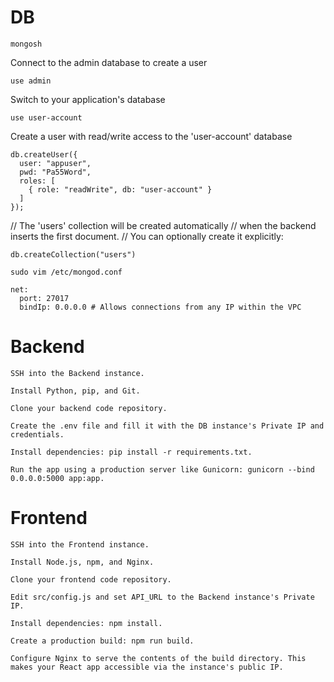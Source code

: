 # DB
```
mongosh
```
Connect to the admin database to create a user
```
use admin
```

Switch to your application's database
```
use user-account
```
Create a user with read/write access to the 'user-account' database
```
db.createUser({
  user: "appuser",
  pwd: "Pa55Word",
  roles: [
    { role: "readWrite", db: "user-account" }
  ]
});
```

// The 'users' collection will be created automatically
// when the backend inserts the first document.
// You can optionally create it explicitly:
```
db.createCollection("users")
```
```
sudo vim /etc/mongod.conf
```

```
net:
  port: 27017
  bindIp: 0.0.0.0 # Allows connections from any IP within the VPC
```
# Backend
```
SSH into the Backend instance.

Install Python, pip, and Git.

Clone your backend code repository.

Create the .env file and fill it with the DB instance's Private IP and credentials.

Install dependencies: pip install -r requirements.txt.

Run the app using a production server like Gunicorn: gunicorn --bind 0.0.0.0:5000 app:app.

```
# Frontend

```
SSH into the Frontend instance.

Install Node.js, npm, and Nginx.

Clone your frontend code repository.

Edit src/config.js and set API_URL to the Backend instance's Private IP.

Install dependencies: npm install.

Create a production build: npm run build.

Configure Nginx to serve the contents of the build directory. This makes your React app accessible via the instance's public IP.
```
